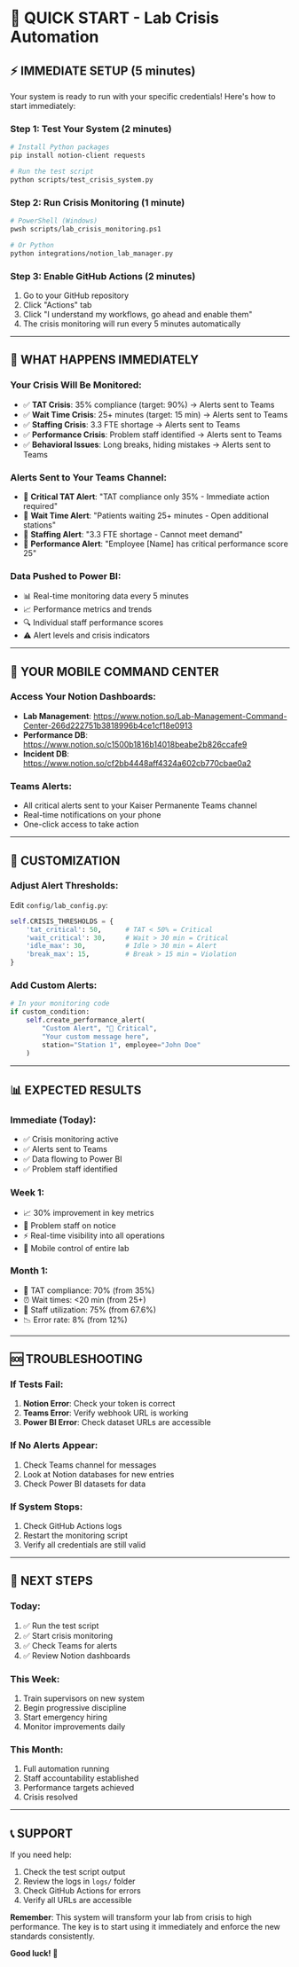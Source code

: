# 🚨 QUICK START - Lab Crisis Automation

## ⚡ **IMMEDIATE SETUP (5 minutes)**

Your system is ready to run with your specific credentials! Here's how to start immediately:

### **Step 1: Test Your System (2 minutes)**
```bash
# Install Python packages
pip install notion-client requests

# Run the test script
python scripts/test_crisis_system.py
```

### **Step 2: Run Crisis Monitoring (1 minute)**
```bash
# PowerShell (Windows)
pwsh scripts/lab_crisis_monitoring.ps1

# Or Python
python integrations/notion_lab_manager.py
```

### **Step 3: Enable GitHub Actions (2 minutes)**
1. Go to your GitHub repository
2. Click "Actions" tab
3. Click "I understand my workflows, go ahead and enable them"
4. The crisis monitoring will run every 5 minutes automatically

---

## 🎯 **WHAT HAPPENS IMMEDIATELY**

### **Your Crisis Will Be Monitored:**
- ✅ **TAT Crisis**: 35% compliance (target: 90%) → Alerts sent to Teams
- ✅ **Wait Time Crisis**: 25+ minutes (target: 15 min) → Alerts sent to Teams  
- ✅ **Staffing Crisis**: 3.3 FTE shortage → Alerts sent to Teams
- ✅ **Performance Crisis**: Problem staff identified → Alerts sent to Teams
- ✅ **Behavioral Issues**: Long breaks, hiding mistakes → Alerts sent to Teams

### **Alerts Sent to Your Teams Channel:**
- 🚨 **Critical TAT Alert**: "TAT compliance only 35% - Immediate action required"
- 🚨 **Wait Time Alert**: "Patients waiting 25+ minutes - Open additional stations"
- 🚨 **Staffing Alert**: "3.3 FTE shortage - Cannot meet demand"
- 🚨 **Performance Alert**: "Employee [Name] has critical performance score 25"

### **Data Pushed to Power BI:**
- 📊 Real-time monitoring data every 5 minutes
- 📈 Performance metrics and trends
- 🔍 Individual staff performance scores
- ⚠️ Alert levels and crisis indicators

---

## 📱 **YOUR MOBILE COMMAND CENTER**

### **Access Your Notion Dashboards:**
- **Lab Management**: https://www.notion.so/Lab-Management-Command-Center-266d222751b3818996b4ce1cf18e0913
- **Performance DB**: https://www.notion.so/c1500b1816b14018beabe2b826ccafe9
- **Incident DB**: https://www.notion.so/cf2bb4448aff4324a602cb770cbae0a2

### **Teams Alerts:**
- All critical alerts sent to your Kaiser Permanente Teams channel
- Real-time notifications on your phone
- One-click access to take action

---

## 🔧 **CUSTOMIZATION**

### **Adjust Alert Thresholds:**
Edit `config/lab_config.py`:
```python
self.CRISIS_THRESHOLDS = {
    'tat_critical': 50,      # TAT < 50% = Critical
    'wait_critical': 30,     # Wait > 30 min = Critical
    'idle_max': 30,          # Idle > 30 min = Alert
    'break_max': 15,         # Break > 15 min = Violation
}
```

### **Add Custom Alerts:**
```python
# In your monitoring code
if custom_condition:
    self.create_performance_alert(
        "Custom Alert", "🔴 Critical",
        "Your custom message here",
        station="Station 1", employee="John Doe"
    )
```

---

## 📊 **EXPECTED RESULTS**

### **Immediate (Today):**
- ✅ Crisis monitoring active
- ✅ Alerts sent to Teams
- ✅ Data flowing to Power BI
- ✅ Problem staff identified

### **Week 1:**
- 📈 30% improvement in key metrics
- 🎯 Problem staff on notice
- ⚡ Real-time visibility into all operations
- 📱 Mobile control of entire lab

### **Month 1:**
- 🎯 TAT compliance: 70% (from 35%)
- ⏰ Wait times: <20 min (from 25+)
- 👥 Staff utilization: 75% (from 67.6%)
- 📉 Error rate: 8% (from 12%)

---

## 🆘 **TROUBLESHOOTING**

### **If Tests Fail:**
1. **Notion Error**: Check your token is correct
2. **Teams Error**: Verify webhook URL is working
3. **Power BI Error**: Check dataset URLs are accessible

### **If No Alerts Appear:**
1. Check Teams channel for messages
2. Look at Notion databases for new entries
3. Check Power BI datasets for data

### **If System Stops:**
1. Check GitHub Actions logs
2. Restart the monitoring script
3. Verify all credentials are still valid

---

## 🎯 **NEXT STEPS**

### **Today:**
1. ✅ Run the test script
2. ✅ Start crisis monitoring
3. ✅ Check Teams for alerts
4. ✅ Review Notion dashboards

### **This Week:**
1. Train supervisors on new system
2. Begin progressive discipline
3. Start emergency hiring
4. Monitor improvements daily

### **This Month:**
1. Full automation running
2. Staff accountability established
3. Performance targets achieved
4. Crisis resolved

---

## 📞 **SUPPORT**

If you need help:
1. Check the test script output
2. Review the logs in `logs/` folder
3. Check GitHub Actions for errors
4. Verify all URLs are accessible

**Remember**: This system will transform your lab from crisis to high performance. The key is to start using it immediately and enforce the new standards consistently.

**Good luck! 🚀**
